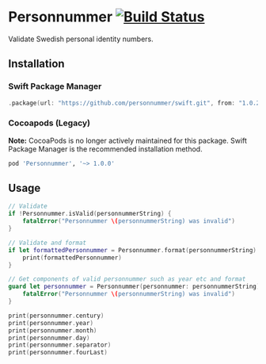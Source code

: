 # Personnummer [![Build Status](https://github.com/personnummer/swift/workflows/build/badge.svg)](https://github.com/personnummer/swift/actions)

Validate Swedish personal identity numbers.

## Installation

### Swift Package Manager

```swift
.package(url: "https://github.com/personnummer/swift.git", from: "1.0.2")
```

### Cocoapods (Legacy)

**Note:** CocoaPods is no longer actively maintained for this package.
Swift Package Manager is the recommended installation method.

```ruby
pod 'Personnummer', '~> 1.0.0'
```

## Usage

```swift
// Validate
if !Personnummer.isValid(personnummerString) {
    fatalError("Personnummer \(personnummerString) was invalid")
}

// Validate and format
if let formattedPersonnummer = Personnummer.format(personnummerString) {
    print(formattedPersonnummer)
}

// Get components of valid personnummer such as year etc and format
guard let personnummer = Personnummer(personnummer: personnummerString) {
    fatalError("Personnummer \(personnummerString) was invalid")
}

print(personnummer.century)
print(personnummer.year)
print(personnummer.month)
print(personnummer.day)
print(personnummer.separator)
print(personnummer.fourLast)
```